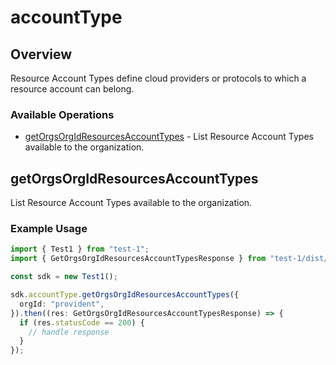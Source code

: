 # accountType

## Overview

Resource Account Types define cloud providers or protocols to which a resource account can belong.
<SchemaDefinition schemaRef="#/components/schemas/AccountTypeRequest" />


### Available Operations

* [getOrgsOrgIdResourcesAccountTypes](#getorgsorgidresourcesaccounttypes) - List Resource Account Types available to the organization.

## getOrgsOrgIdResourcesAccountTypes

List Resource Account Types available to the organization.

### Example Usage

```typescript
import { Test1 } from "test-1";
import { GetOrgsOrgIdResourcesAccountTypesResponse } from "test-1/dist/sdk/models/operations";

const sdk = new Test1();

sdk.accountType.getOrgsOrgIdResourcesAccountTypes({
  orgId: "provident",
}).then((res: GetOrgsOrgIdResourcesAccountTypesResponse) => {
  if (res.statusCode == 200) {
    // handle response
  }
});
```
